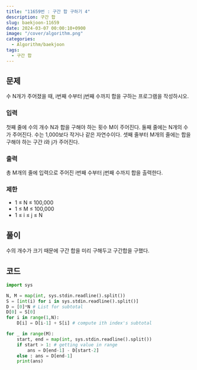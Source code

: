 ```yaml
---
title: "11659번 : 구간 합 구하기 4"
description: 구간 합
slug: baekjoon-11659
date: 2024-03-07 00:00:10+0900
image: "/cover/algorithm.png"
categories:
  - Algorithm/baekjoon
tags:
  - 구간 합
---
```


## 문제

수 N개가 주어졌을 때, i번째 수부터 j번째 수까지 합을 구하는 프로그램을 작성하시오.

### 입력

첫째 줄에 수의 개수 N과 합을 구해야 하는 횟수 M이 주어진다. 둘째 줄에는 N개의 수가 주어진다. 수는 1,000보다 작거나 같은 자연수이다. 셋째 줄부터 M개의 줄에는 합을 구해야 하는 구간 i와 j가 주어진다.

### 출력

총 M개의 줄에 입력으로 주어진 i번째 수부터 j번째 수까지 합을 출력한다.

### 제한

- 1 ≤ N ≤ 100,000
- 1 ≤ M ≤ 100,000
- 1 ≤ i ≤ j ≤ N

## 풀이

수의 개수가 크기 때문에 구간 합을 미리 구해두고 구간합을 구했다.

## 코드

```python
import sys

N, M = map(int, sys.stdin.readline().split())
S = [int(i) for i in sys.stdin.readline().split()]
D = [0]*N # List for subtotal
D[0] = S[0]
for i in range(1,N):
    D[i] = D[i-1] + S[i] # compute ith index's subtotal

for _ in range(M):
    start, end = map(int, sys.stdin.readline().split())
    if start > 1: # getting value in range
        ans = D[end-1] - D[start-2]
    else : ans = D[end-1]
    print(ans)
```

